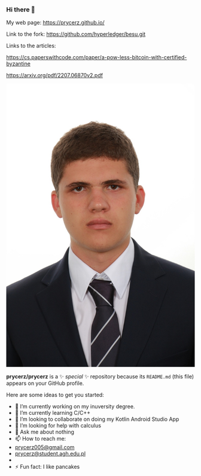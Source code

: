 ### Hi there 👋
My web page: https://prycerz.github.io/

Link to the fork: https://github.com/hyperledger/besu.git

Links to the articles:

https://cs.paperswithcode.com/paper/a-pow-less-bitcoin-with-certified-byzantine

https://arxiv.org/pdf/2207.06870v2.pdf

![It's me, Paweł Adam Rycerz](dowod.jpg)


**prycerz/prycerz** is a ✨ _special_ ✨ repository because its `README.md` (this file) appears on your GitHub profile.

Here are some ideas to get you started:

- 🔭 I’m currently working on my inuversity degree.
- 🌱 I’m currently learning C/C++
- 👯 I’m looking to collaborate on doing my Kotlin Android Studio App
- 🤔 I’m looking for help with calculus
- 💬 Ask me about nothing
- 📫 How to reach me:
- prycerz005@gmail.com
- prycerz@student.agh.edu.pl
- 
- ⚡ Fun fact: I like pancakes

